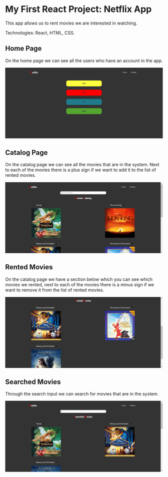 # My First React Project: Netflix App

This app allows us to rent movies we are interested in watching.

Technologies: React, HTML, CSS.

## Home Page
On the home page we can see all the users who have an account in the app.

![Image](images/home.png)

## Catalog Page
On the catalog page we can see all the movies that are in the system.
Next to each of the movies there is a plus sign if we want to add it to the list of rented movies.

![Image](images/catalog.png)

## Rented Movies
On the catalog page we have a section below which you can see which movies we rented,
next to each of the movies there is a minus sign if we want to remove it from the list of rented movies.

![Image](images/rented.png)

## Searched Movies
Through the search input we can search for movies that are in the system.

![Image](images/searched.png)

